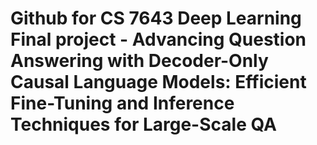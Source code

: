 # Github for CS 7643 Deep Learning Final project - Advancing Question Answering with Decoder-Only Causal Language Models: Efficient Fine-Tuning and Inference Techniques for Large-Scale QA
